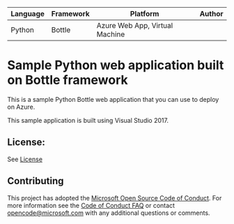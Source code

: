 | Language | Framework | Platform | Author |
| -------- | -------- |--------|--------|
| Python | Bottle | Azure Web App, Virtual Machine| |


# Sample Python web application built on Bottle framework

This is a sample Python Bottle web application that you can use to deploy on Azure.

This sample application is built using Visual Studio 2017.

## License:

See [License](https://www.visualstudio.com)

## Contributing

This project has adopted the [Microsoft Open Source Code of Conduct](https://opensource.microsoft.com/codeofconduct/). For more information see the [Code of Conduct FAQ](https://opensource.microsoft.com/codeofconduct/faq/) or contact [opencode@microsoft.com](mailto:opencode@microsoft.com) with any additional questions or comments.

